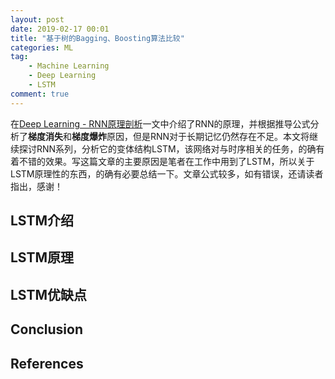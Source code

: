 ```yaml
---
layout: post
date: 2019-02-17 00:01
title: "基于树的Bagging、Boosting算法比较"
categories: ML
tag: 
	- Machine Learning
	- Deep Learning
	- LSTM
comment: true
---
```


在[Deep Learning - RNN原理剖析](https://www.csuldw.com/2018/06/28/2018-06-28-recurrent-neural-networks/)一文中介绍了RNN的原理，并根据推导公式分析了**梯度消失**和**梯度爆炸**原因，但是RNN对于长期记忆仍然存在不足。本文将继续探讨RNN系列，分析它的变体结构LSTM，该网络对与时序相关的任务，的确有着不错的效果。写这篇文章的主要原因是笔者在工作中用到了LSTM，所以关于LSTM原理性的东西，的确有必要总结一下。文章公式较多，如有错误，还请读者指出，感谢！

<!--more-->

## LSTM介绍

## LSTM原理

## LSTM优缺点

## Conclusion

## References